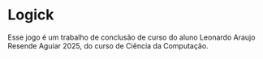 # Logick
Esse jogo é um trabalho de conclusão de curso do aluno Leonardo Araujo Resende Aguiar 2025, do curso de Ciência da Computação.
